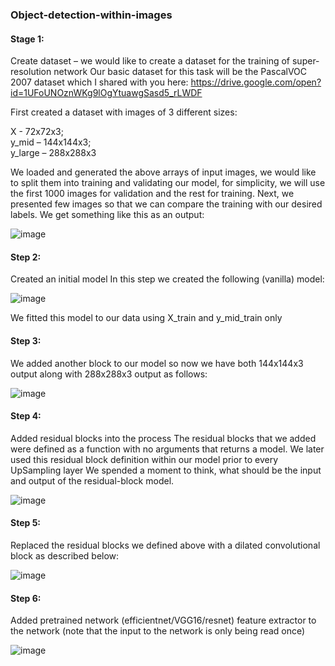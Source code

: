 ### Object-detection-within-images

#### Stage 1:
Create dataset – we would like to create a dataset for the training of super-resolution network
Our basic dataset for this task will be the PascalVOC 2007 dataset which I shared with you here: 
https://drive.google.com/open?id=1UFoUNOznWKg9lOgYtuawgSasd5_rLWDF 

First created a dataset with images of 3 different sizes:

X - 72x72x3;      
y_mid – 144x144x3;      
y_large – 288x288x3

We loaded and generated the above arrays of input images, we would like to split them into training and validating our model, for simplicity, we will use the first 1000 images for validation and the rest for training. 
Next, we presented few images so that we can compare the training with our desired labels.
We get something like this as an output:

![image](https://user-images.githubusercontent.com/44158047/86541060-7adf6a00-bf12-11ea-97ae-2958c983de02.png)

#### Step 2:
Created an initial model
In this step we created the following (vanilla) model:

![image](https://user-images.githubusercontent.com/44158047/86541081-abbf9f00-bf12-11ea-80a3-a160b614f1b7.png)

We fitted this model to our data using X_train and y_mid_train only

#### Step 3:
We added another block to our model so now we have both 144x144x3 output along with 288x288x3 output as follows:

![image](https://user-images.githubusercontent.com/44158047/86541105-ddd10100-bf12-11ea-827d-b18ac9e5f7ab.png)

#### Step 4:
Added residual blocks into the process
The residual blocks that we added were defined as a function with no arguments that returns a model.
We later used this residual block definition within our model prior to every UpSampling layer
We spended a moment to think, what should be the input and output of the residual-block model.

![image](https://user-images.githubusercontent.com/44158047/86541161-5afc7600-bf13-11ea-8b43-babf39b457bb.png)

#### Step 5:
Replaced the residual blocks we defined above with a dilated convolutional block as described below:

![image](https://user-images.githubusercontent.com/44158047/86541183-9139f580-bf13-11ea-8f77-74a8ea2456e8.png)

#### Step 6:
Added pretrained network (efficientnet/VGG16/resnet) feature extractor to the network (note that the input to the network is only being read once)

![image](https://user-images.githubusercontent.com/44158047/86541208-cb0afc00-bf13-11ea-8f0f-feb610967f68.png)






